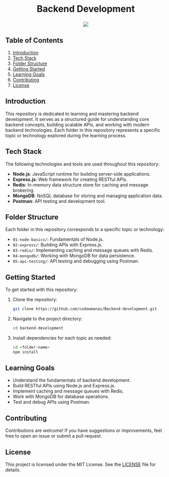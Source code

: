<h1 align="center">Backend Development</h1>

###

<div align="center">
  <img width="screen" src="https://i0.wp.com/plopdo.com/wp-content/uploads/2021/10/What-is-back-end-development-2.jpg?fit=805%2C428&ssl=1"  />
</div>

###

## Table of Contents
1. [Introduction](#introduction)
2. [Tech Stack](#tech-stack)
3. [Folder Structure](#folder-structure)
4. [Getting Started](#getting-started)
5. [Learning Goals](#learning-goals)
6. [Contributing](#contributing)
7. [License](#license)

## Introduction
This repository is dedicated to learning and mastering backend development. It serves as a structured guide for understanding core backend concepts, building scalable APIs, and working with modern backend technologies. Each folder in this repository represents a specific topic or technology explored during the learning process.

## Tech Stack
The following technologies and tools are used throughout this repository:
- **Node.js**: JavaScript runtime for building server-side applications.
- **Express.js**: Web framework for creating RESTful APIs.
- **Redis**: In-memory data structure store for caching and message brokering.
- **MongoDB**: NoSQL database for storing and managing application data.
- **Postman**: API testing and development tool.

## Folder Structure
Each folder in this repository corresponds to a specific topic or technology:
- `01-node-basics/`: Fundamentals of Node.js.
- `02-express/`: Building APIs with Express.js.
- `03-redis/`: Implementing caching and message queues with Redis.
- `04-mongodb/`: Working with MongoDB for data persistence.
- `05-api-testing/`: API testing and debugging using Postman.

## Getting Started
To get started with this repository:
1. Clone the repository:
     ```bash
     git clone https://github.com/codewmanas/Backend-development.git
     ```
2. Navigate to the project directory:
     ```bash
     cd backend-development
     ```
3. Install dependencies for each topic as needed:
     ```bash
     cd <folder-name>
     npm install
     ```

## Learning Goals
- Understand the fundamentals of backend development.
- Build RESTful APIs using Node.js and Express.js.
- Implement caching and message queues with Redis.
- Work with MongoDB for database operations.
- Test and debug APIs using Postman.

## Contributing
Contributions are welcome! If you have suggestions or improvements, feel free to open an issue or submit a pull request.

## License
This project is licensed under the MIT License. See the [LICENSE](LICENSE) file for details.